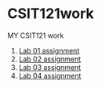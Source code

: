 # CSIT121work
MY CSIT121 work

<ol>
  <li><a href="https://jaid96151-cyber.github.io/CSIT121work/lab01/aboutme.html">Lab 01 assignment</a></li>
  <li><a href="https://jaid96151-cyber.github.io/CSIT121work/lab02/htmlbasics.html">Lab 02 assignment</a></li>
  <li><a href="https://jaid96151-cyber.github.io/CSIT121work/lab03/htmlbasics.html">Lab 03 assignment</a></li>
  <li><a href="https://jaid96151-cyber.github.io/CSIT121work/lab04/htmlbasics.html">Lab 04 assignment</a></li>
<o1>
  

  
